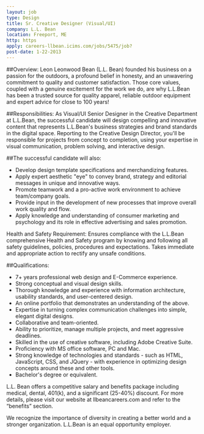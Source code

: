 ```yaml
---
layout: job
type: Design
title: Sr. Creative Designer (Visual/UI)
company: L.L. Bean
location: Freeport, ME
http: https
apply: careers-llbean.icims.com/jobs/5475/job?
post-date: 1-22-2013
--- 
```


##Overview:
Leon Leonwood Bean (L.L. Bean) founded his business on a passion for the outdoors, a profound belief in honesty, and an unwavering commitment to quality and customer satisfaction. Those core values, coupled with a genuine excitement for the work we do, are why L.L.Bean has been a trusted source for quality apparel, reliable outdoor equipment and expert advice for close to 100 years! 
 
##Responsibilities:
As Visual/UI Senior Designer in the Creative Department at L.L.Bean, the successful candidate will design compelling and innovative content that represents L.L.Bean's business strategies and brand standards in the digital space. Reporting to the Creative Design Director, you'll be responsible for projects from concept to completion, using your expertise in visual communication, problem solving, and interactive design.
 
##The successful candidate will also:
* Develop design template specifications and merchandizing features.
* Apply expert aesthetic "eye" to convey brand, strategy and editorial messages in unique and innovative ways.
* Promote teamwork and a pro-active work environment to achieve team/company goals.
* Provide input in the development of new processes that improve overall work quality and flow.
* Apply knowledge and understanding of consumer marketing and psychology and its role in effective advertising and sales promotion.
 
Health and Safety Requirement: Ensures compliance with the L.L.Bean comprehensive Health and Safety program by knowing and following all safety guidelines, policies, procedures and expectations. Takes immediate and appropriate action to rectify any unsafe conditions.
 
##Qualifications:
* 7+ years professional web design and E-Commerce experience.
* Strong conceptual and visual design skills.
* Thorough knowledge and experience with information architecture, usability standards, and user-centered design.
* An online portfolio that demonstrates an understanding of the above.
* Expertise in turning complex communication challenges into simple, elegant digital designs.
* Collaborative and team-oriented.
* Ability to prioritize, manage multiple projects, and meet aggressive deadlines.
* Skilled in the use of creative software, including Adobe Creative Suite. 
* Proficiency with MS office software, PC and Mac.
* Strong knowledge of technologies and standards - such as HTML, JavaScript, CSS, and JQuery - with experience in optimizing design concepts around these and other tools.
* Bachelor's degree or equivalent.
 
L.L. Bean offers a competitive salary and benefits package including medical, dental, 401(k), and a significant (25-40%) discount. For more details, please visit our website at llbeancareers.com and refer to the “benefits” section.
 
We recognize the importance of diversity in creating a better world and a stronger organization. L.L.Bean is an equal opportunity employer.